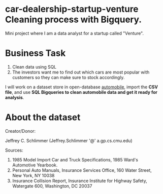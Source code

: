 # car-dealership-startup-venture Cleaning process with Bigquery.
Mini project where I am a data analyst for a startup called "Venture".

# Business Task

1) Clean data using SQL
2) The investors want me to find out which cars are most popular with customers so they can make sure to stock accordingly. 

I will work on a dataset store in open-database [automobile](https://archive.ics.uci.edu/ml/datasets/Automobile), import the **CSV file**, and use **SQL Bigqueries to clean automobile data and get it ready for analysis**.

# About the dataset

Creator/Donor:

Jeffrey C. Schlimmer (Jeffrey.Schlimmer '@' a.gp.cs.cmu.edu)

Sources:
1) 1985 Model Import Car and Truck Specifications, 1985 Ward's Automotive Yearbook.
2) Personal Auto Manuals, Insurance Services Office, 160 Water Street, New York, NY 10038
3) Insurance Collision Report, Insurance Institute for Highway Safety, Watergate 600, Washington, DC 20037
